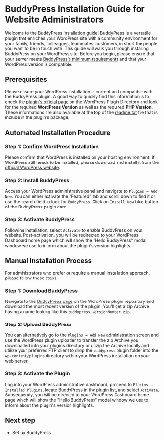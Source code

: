 # BuddyPress Installation Guide for Website Administrators

Welcome to the BuddyPress installation guide! BuddyPress is a versatile plugin that enriches your WordPress site with a community environment for your family, friends, colleagues, teammates, customers, in short the people you want to be in touch with. This guide will walk you through installing BuddyPress on your WordPress site. Before you begin, please ensure that your server meets [BuddyPress's minimum requirements](./php-version-support.md) and that your WordPress version is compatible.

## Prerequisites

Please ensure your WordPress installation is current and compatible with the BuddyPress plugin. A good way to quickly find this information is to check the [plugin's official page](https://wordpress.org/plugins/buddypress/) on the WordPress Plugin Directory and look for the required **WordPress Version** as well as the required **PHP Version**. These informations are also available at the top of the [readme.txt](https://plugins.trac.wordpress.org/browser/buddypress/trunk/readme.txt) file that is include in the plugin's package.

## Automated Installation Procedure

### Step 1: Confirm WordPress Installation

Please confirm that WordPress is installed on your hosting environment. If WordPress still needs to be installed, please download and install it from the [official WordPress website](https://wordpress.org/download/).

### Step 2: Install BuddyPress

Access your WordPress administrative panel and navigate to `Plugins → Add New`. You can either activate the "Featured" tab and scroll down to find it or use the search field to look for `BuddyPress`. Click on `Install Now` blue button of the BuddyPress plugin card.

### Step 3: Activate BuddyPress

Following installation, select `Activate` to enable BuddyPress on your website. Post-activation, you will be redirected to your WordPress Dashboard home page which will show the "Hello BuddyPress" modal window we use to inform about the plugin's version highlights.

## Manual Installation Process

For administrators who prefer or require a manual installation approach, please follow these steps:

### Step 1: Download BuddyPress

Navigate to the [BuddyPress page](https://wordpress.org/plugins/buddypress/) on the WordPress plugin repository and download the most recent version of the plugin. You'll get a zip Archive having a name looking like this `buddypress.VersionNumber.zip`.

### Step 2: Upload BuddyPress

You can alternatively go to the `Plugins → Add New` administration screen and use the WordPress plugin uploader to transfer the zip Archive you downloaded into your plugins directory or unzip the Archive locally and utilize your preferred FTP client to drop the `buddypress` plugin folder into the `wp-content/plugins` directory within your WordPress installation on your web server.

### Step 3: Activate the Plugin

Log into your WordPress administrative dashboard, proceed to `Plugins → Installed Plugins`, locate BuddyPress in the plugin list, and select `Activate`. Subsequently, you will be directed to your WordPress Dashboard home page which will show the "Hello BuddyPress" modal window we use to inform about the plugin's version highlights.

## Next step

- Set up BuddyPress
